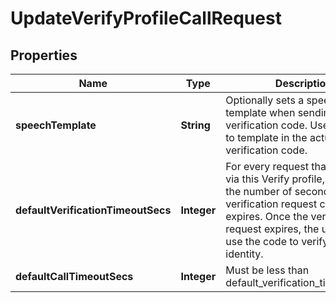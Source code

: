 

# UpdateVerifyProfileCallRequest

## Properties

Name | Type | Description | Notes
------------ | ------------- | ------------- | -------------
**speechTemplate** | **String** | Optionally sets a speech text template when sending the verification code. Uses &#x60;{code}&#x60; to template in the actual verification code. |  [optional]
**defaultVerificationTimeoutSecs** | **Integer** | For every request that is initiated via this Verify profile, this sets the number of seconds before a verification request code expires. Once the verification request expires, the user cannot use the code to verify their identity. |  [optional]
**defaultCallTimeoutSecs** | **Integer** | Must be less than default_verification_timeout_secs |  [optional]



